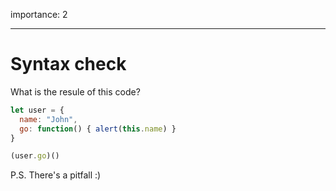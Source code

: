 importance: 2

---

# Syntax check

What is the resule of this code?


```js no-beautify
let user = {
  name: "John",
  go: function() { alert(this.name) }
}

(user.go)()
```

P.S. There's a pitfall :)